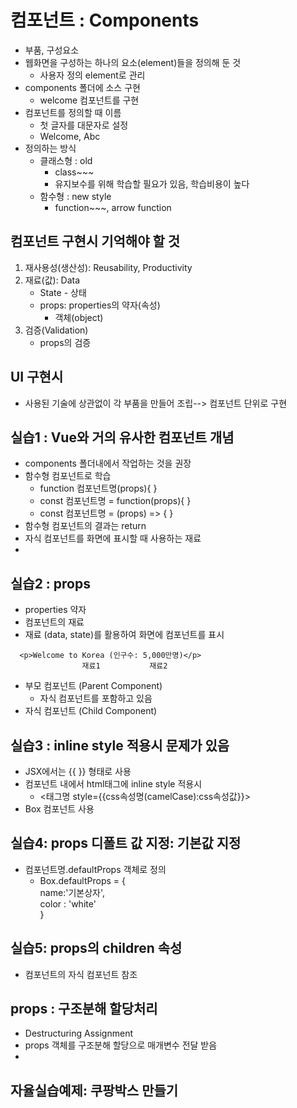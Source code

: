 # 컴포넌트 : Components

- 부품, 구성요소
- 웹화면을 구성하는 하나의 요소(element)들을 정의해 둔 것
  - 사용자 정의 element로 관리
- components 폴더에 소스 구현
  - welcome 컴포넌트를 구현
- 컴포넌트를 정의할 때 이름
  - 첫 글자를 대문자로 설정
  - Welcome, Abc
- 정의하는 방식
  - 클래스형 : old
    - class~~~
    - 유지보수를 위해 학습할 필요가 있음, 학습비용이 높다
  - 함수형 : new style
    - function~~~, arrow function

## 컴포넌트 구현시 기억해야 할 것

1. 재사용성(생산성): Reusability, Productivity
2. 재료(값): Data
   - State - 상태
   - props: properties의 약자(속성)
     - 객체(object)
3. 검증(Validation)
   - props의 검증

## UI 구현시

- 사용된 기술에 상관없이 각 부품을 만들어 조립--> 컴포넌트 단위로 구현

## 실습1 : Vue와 거의 유사한 컴포넌트 개념

- components 폴더내에서 작업하는 것을 권장
- 함수형 컴포넌트로 학습
  - function 컴포넌트명(props){ }
  - const 컴포넌트명 = function(props){ }
  - const 컴포넌트명 = (props) => { }
- 함수형 컴포넌트의 결과는 return
- 자식 컴포넌트를 화면에 표시할 때 사용하는 재료
-

## 실습2 : props

- properties 약자
- 컴포넌트의 재료
- 재료 (data, state)를 활용하여 화면에 컴포넌트를 표시

```JSX
  <p>Welcome to Korea (인구수: 5,000만명)</p>
                재료1           재료2

```

- 부모 컴포넌트 (Parent Component)
  - 자식 컴포넌트를 포함하고 있음
- 자식 컴포넌트 (Child Component)

## 실습3 : inline style 적용시 문제가 있음

- JSX에서는 {{ }} 형태로 사용
- 컴포넌트 내에서 html태그에 inline style 적용시
  - <태그명 style={{css속성명(camelCase):css속성값}}>
- Box 컴포넌트 사용

## 실습4: props 디폴트 값 지정: 기본값 지정

- 컴포넌트명.defaultProps 객체로 정의
  - Box.defaultProps = {  
     name:'기본상자',  
     color : 'white'  
    }

## 실습5: props의 children 속성

- 컴포넌트의 자식 컴포넌트 참조

## props : 구조분해 할당처리
- Destructuring Assignment
- props 객체를 구조분해 할당으로 매개변수 전달 받음
- 
## 자율실습예제: 쿠팡박스 만들기
